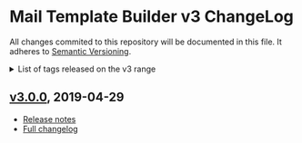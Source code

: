
# Mail Template Builder v3 ChangeLog

All changes commited to this repository will be documented in this file. It adheres to [Semantic Versioning](http://semver.org/).

<details>
<summary>List of tags released on the v3 range</summary>

- [v3.0.0](#v300-2019-04-29)

</details>



## [v3.0.0](https://github.com/justia/mail-template-builder/tree/v3.0.0), 2019-04-29
- [Release notes](https://github.com/justia/mail-template-builder/releases/tag/v3.0.0)
- [Full changelog](https://github.com/justia/mail-template-builder/compare/v2.1.0...v3.0.0)

